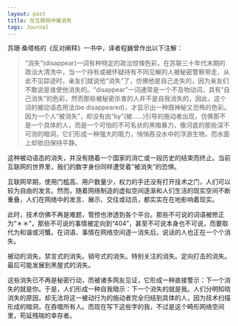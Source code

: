 ```yaml
---
layout: post
title: 在互联网中被消失
tags: Journal
---
```


苏珊·桑塔格的《反对阐释》一书中，译者程巍曾作出以下注解：

> “消失”(disappear)一词有种特定的政治惊悚色彩，在苏联三十年代末期的政治大清洗中，当一个持有或被怀疑持有不同见解的人被秘密警察带走、从此不见踪迹时，亲友们就说他“消失”了，仿佛他是自己走失的，因为亲友们不敢说是谁使他消失的。“disappear”一词通常是一个不及物动词，具有“自己消失”的色彩，然而那些被秘密杀害的人并不是自我消失的，因此，这个词的被动语态用法(be disappeared)，才显示出一种既神秘又恐怖的色彩。因为一个人“被消失”，却没有由“by”(被......)引导的施动者出现，仿佛那不是一个具体的人，而是一个可怕的不可名状的黑暗暴力，像河底的那些深不可测的暗洞，它们形成一种强大的吸力，悄悄吞没水中的浮游生物，而水面上却依旧保持平静。

这种被动语态的消失，并没有随着一个国家的消亡或一段历史的结束而终止。当前互联网的世界里，我们的数字身份同样遭受着“被消失”的恐惧。

互联网早期，使用门槛高、用户数量少，权力的手还没有打开技术之门，人们可以较为自由的发言。然而，随着网络制造的虚拟空间逐渐和人们生活的现实空间不断重叠，人们在网络中的发言、展示、交往或动员，都实实在在地影响着现实。

此时，技术仿佛不再是难题，管控也渗透到各个平台。那些不可说的词语被修正为“＊＊”，那些不可说的事情被定向到“404”，甚至不可说本身也不可说，而要取代为和谐或河蟹。在词语、事情在网络空间逐一消失后，说话的人也正在一个个消失。

被动的消失。禁言式的消失。销号式的消失。特别关注的消失。定向打击的消失。最后可能发展到黑屋式的消失。

这些消失已不再是秘密行动，而被诸多网友见证，它形成一种直接警示：下一个消失的就是你。于是，人们形成一种自我暗示：下一个消失的就是我。人们分明知晓消失的原因，却无法将这一被动行为的施动者完全归结到具体的人，因为技术扫描形成的暗洞，在吞噬所有人。而现在写下这些字的我，不过是这个畸形网络空间里，苟延残喘的幸存者。